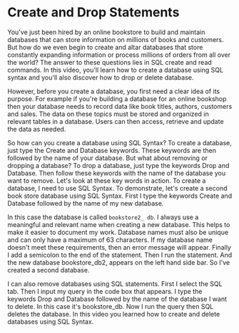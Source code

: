 # Create and Drop Statements

You've just been hired by an online bookstore to build and maintain databases that can store information on millions of books and customers. But how do we even begin to create and altar databases that store constantly expanding information or process millions of orders from all over the world? The answer to these questions lies in SQL create and read commands. In this video, you'll learn how to create a database using SQL syntax and you'll also discover how to drop or delete database. 

However, before you create a database, you first need a clear idea of its purpose. For example if you're building a database for an online bookshop then your database needs to record data like book titles, authors, customers and sales. The data on these topics must be stored and organized in relevant tables in a database. Users can then access, retrieve and update the data as needed. 

So how can you create a database using SQL Syntax? To create a database, just type the Create and Database keywords. These keywords are then followed by the name of your database. But what about removing or dropping a database? To drop a database, just type the keywords Drop and Database. Then follow these keywords with the name of the database you want to remove. Let's look at these key words in action. To create a database, I need to use SQL Syntax. To demonstrate, let's create a second book store database using SQL Syntax. First I type the keywords Create and Database followed by the name of my new database. 

In this case the database is called `bookstore2_ db`. I always use a meaningful and relevant name when creating a new database. This helps to make it easier to document my work. Database names must also be unique and can only have a maximum of 63 characters. If my database name doesn't meet these requirements, then an error message will appear. Finally I add a semicolon to the end of the statement. Then I run the statement. And the new database bookstore_db2, appears on the left hand side bar. So I've created a second database. 

I can also remove databases using SQL statements. First I select the SQL tab. Then I input my query in the code box that appears. I type the keywords Drop and Database followed by the name of the database I want to delete. In this case it's bookstore_db. Now I run the query then SQL deletes the database. In this video you learned how to create and delete databases using SQL Syntax.